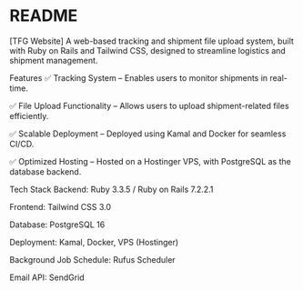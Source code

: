 # README

[TFG Website]
A web-based tracking and shipment file upload system, built with Ruby on Rails and Tailwind CSS, designed to streamline logistics and shipment management.

Features
✅ Tracking System – Enables users to monitor shipments in real-time.

✅ File Upload Functionality – Allows users to upload shipment-related files efficiently.

✅ Scalable Deployment – Deployed using Kamal and Docker for seamless CI/CD.

✅ Optimized Hosting – Hosted on a Hostinger VPS, with PostgreSQL as the database backend.

Tech Stack
Backend: Ruby 3.3.5 / Ruby on Rails 7.2.2.1

Frontend: Tailwind CSS 3.0

Database: PostgreSQL 16

Deployment: Kamal, Docker, VPS (Hostinger)

Background Job Schedule: Rufus Scheduler

Email API: SendGrid
